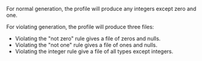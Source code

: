 For normal generation, the profile will produce any integers except zero and one.

For violating generation, the profile will produce three files:
* Violating the "not zero" rule gives a file of zeros and nulls.
* Violating the "not one" rule gives a file of ones and nulls.
* Violating the integer rule give a file of all types except integers.
